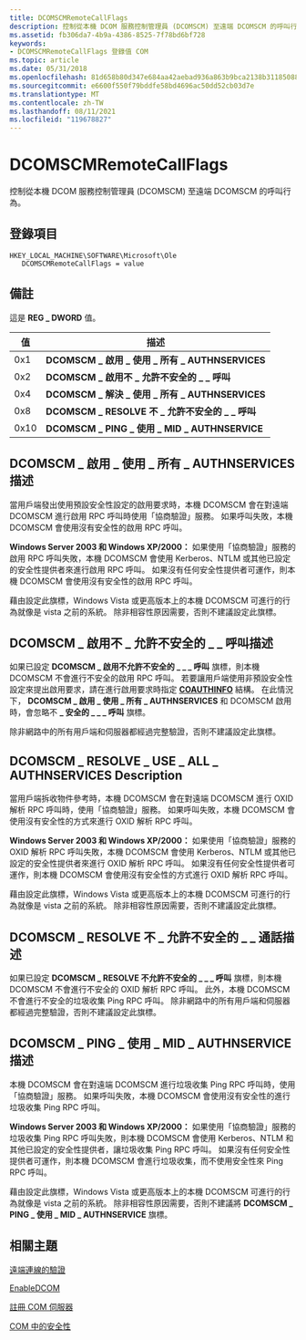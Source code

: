 ```yaml
---
title: DCOMSCMRemoteCallFlags
description: 控制從本機 DCOM 服務控制管理員 (DCOMSCM) 至遠端 DCOMSCM 的呼叫行為。
ms.assetid: fb306da7-4b9a-4386-8525-7f78bd6bf728
keywords:
- DCOMSCMRemoteCallFlags 登錄值 COM
ms.topic: article
ms.date: 05/31/2018
ms.openlocfilehash: 81d658b80d347e684aa42aebad936a863b9bca2138b3118508849a730e11878d
ms.sourcegitcommit: e6600f550f79bddfe58bd4696ac50dd52cb03d7e
ms.translationtype: MT
ms.contentlocale: zh-TW
ms.lasthandoff: 08/11/2021
ms.locfileid: "119678827"
---
```

# <a name="dcomscmremotecallflags"></a>DCOMSCMRemoteCallFlags

控制從本機 DCOM 服務控制管理員 (DCOMSCM) 至遠端 DCOMSCM 的呼叫行為。

## <a name="registry-entry"></a>登錄項目

```
HKEY_LOCAL_MACHINE\SOFTWARE\Microsoft\Ole
   DCOMSCMRemoteCallFlags = value
```

## <a name="remarks"></a>備註

這是 **REG \_ DWORD** 值。



| 值 | 描述                                       |
|-------|---------------------------------------------------|
| 0x1   | **DCOMSCM \_ 啟用 \_ 使用 \_ 所有 \_ AUTHNSERVICES**  |
| 0x2   | **DCOMSCM \_ 啟用不 \_ 允許不安全的 \_ \_ 呼叫** |
| 0x4   | **DCOMSCM \_ 解決 \_ 使用 \_ 所有 \_ AUTHNSERVICES**     |
| 0x8   | **DCOMSCM \_ RESOLVE 不 \_ 允許不安全的 \_ \_ 呼叫**    |
| 0x10  | **DCOMSCM \_ PING \_ 使用 \_ MID \_ AUTHNSERVICE**         |



 

## <a name="dcomscm_activation_use_all_authnservices-description"></a>DCOMSCM \_ 啟用 \_ 使用 \_ 所有 \_ AUTHNSERVICES 描述

當用戶端發出使用預設安全性設定的啟用要求時，本機 DCOMSCM 會在對遠端 DCOMSCM 進行啟用 RPC 呼叫時使用「協商驗證」服務。 如果呼叫失敗，本機 DCOMSCM 會使用沒有安全性的啟用 RPC 呼叫。

**Windows Server 2003 和 Windows XP/2000：** 如果使用「協商驗證」服務的啟用 RPC 呼叫失敗，本機 DCOMSCM 會使用 Kerberos、NTLM 或其他已設定的安全性提供者來進行啟用 RPC 呼叫。 如果沒有任何安全性提供者可運作，則本機 DCOMSCM 會使用沒有安全性的啟用 RPC 呼叫。

藉由設定此旗標，Windows Vista 或更高版本上的本機 DCOMSCM 可進行的行為就像是 vista 之前的系統。 除非相容性原因需要，否則不建議設定此旗標。

## <a name="dcomscm_activation_disallow_unsecure_call-description"></a>DCOMSCM \_ 啟用不 \_ 允許不安全的 \_ \_ 呼叫描述

如果已設定 **DCOMSCM \_ 啟用不允許不安全的 \_ \_ \_ 呼叫** 旗標，則本機 DCOMSCM 不會進行不安全的啟用 RPC 呼叫。 若要讓用戶端使用非預設安全性設定來提出啟用要求，請在進行啟用要求時指定 [**COAUTHINFO**](/windows/desktop/api/wtypesbase/ns-wtypesbase-coauthinfo) 結構。 在此情況下， **DCOMSCM \_ 啟用 \_ 使用 \_ 所有 \_ AUTHNSERVICES** 和 DCOMSCM 啟用時，會忽略不 **\_ 安全的 \_ \_ \_ 呼叫** 旗標。

除非網路中的所有用戶端和伺服器都經過完整驗證，否則不建議設定此旗標。

## <a name="dcomscm_resolve_use_all_authnservices-description"></a>DCOMSCM \_ RESOLVE \_ USE \_ ALL \_ AUTHNSERVICES Description

當用戶端拆收物件參考時，本機 DCOMSCM 會在對遠端 DCOMSCM 進行 OXID 解析 RPC 呼叫時，使用「協商驗證」服務。 如果呼叫失敗，本機 DCOMSCM 會使用沒有安全性的方式來進行 OXID 解析 RPC 呼叫。

**Windows Server 2003 和 Windows XP/2000：** 如果使用「協商驗證」服務的 OXID 解析 RPC 呼叫失敗，本機 DCOMSCM 會使用 Kerberos、NTLM 或其他已設定的安全性提供者來進行 OXID 解析 RPC 呼叫。 如果沒有任何安全性提供者可運作，則本機 DCOMSCM 會使用沒有安全性的方式進行 OXID 解析 RPC 呼叫。

藉由設定此旗標，Windows Vista 或更高版本上的本機 DCOMSCM 可進行的行為就像是 vista 之前的系統。 除非相容性原因需要，否則不建議設定此旗標。

## <a name="dcomscm_resolve_disallow_unsecure_call-description"></a>DCOMSCM \_ RESOLVE 不 \_ 允許不安全的 \_ \_ 通話描述

如果已設定 **DCOMSCM \_ RESOLVE 不允許不安全的 \_ \_ \_ 呼叫** 旗標，則本機 DCOMSCM 不會進行不安全的 OXID 解析 RPC 呼叫。 此外，本機 DCOMSCM 不會進行不安全的垃圾收集 Ping RPC 呼叫。 除非網路中的所有用戶端和伺服器都經過完整驗證，否則不建議設定此旗標。

## <a name="dcomscm_ping_use_mid_authnservice-description"></a>DCOMSCM \_ PING \_ 使用 \_ MID \_ AUTHNSERVICE 描述

本機 DCOMSCM 會在對遠端 DCOMSCM 進行垃圾收集 Ping RPC 呼叫時，使用「協商驗證」服務。 如果呼叫失敗，本機 DCOMSCM 會使用沒有安全性的進行垃圾收集 Ping RPC 呼叫。

**Windows Server 2003 和 Windows XP/2000：** 如果使用「協商驗證」服務的垃圾收集 Ping RPC 呼叫失敗，則本機 DCOMSCM 會使用 Kerberos、NTLM 和其他已設定的安全性提供者，讓垃圾收集 Ping RPC 呼叫。 如果沒有任何安全性提供者可運作，則本機 DCOMSCM 會進行垃圾收集，而不使用安全性來 Ping RPC 呼叫。

藉由設定此旗標，Windows Vista 或更高版本上的本機 DCOMSCM 可進行的行為就像是 vista 之前的系統。 除非相容性原因需要，否則不建議將 **DCOMSCM \_ PING \_ 使用 \_ MID \_ AUTHNSERVICE** 旗標。

## <a name="related-topics"></a>相關主題

<dl> <dt>

[遠端連線的驗證](/windows/desktop/WinRM/authentication-for-remote-connections)
</dt> <dt>

[EnableDCOM](enabledcom.md)
</dt> <dt>

[註冊 COM 伺服器](registering-com-servers.md)
</dt> <dt>

[COM 中的安全性](security-in-com.md)
</dt> </dl>

 

 